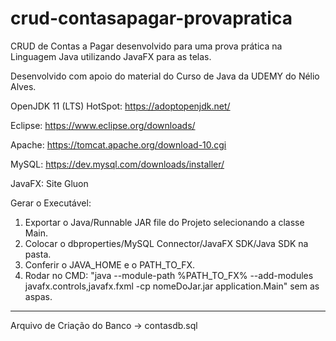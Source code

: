 # crud-contasapagar-provapratica
CRUD de Contas a Pagar desenvolvido para uma prova prática na Linguagem Java utilizando JavaFX para as telas.

Desenvolvido com apoio do material do Curso de Java da UDEMY do Nélio Alves.

OpenJDK 11 (LTS) HotSpot: https://adoptopenjdk.net/

Eclipse: https://www.eclipse.org/downloads/

Apache: https://tomcat.apache.org/download-10.cgi

MySQL: https://dev.mysql.com/downloads/installer/

JavaFX: Site Gluon

Gerar o Executável:

1) Exportar o  Java/Runnable JAR file do Projeto selecionando a classe Main.
2) Colocar o dbproperties/MySQL Connector/JavaFX SDK/Java SDK na pasta.
3) Conferir o JAVA_HOME e o PATH_TO_FX.
4) Rodar no CMD: "java --module-path %PATH_TO_FX% --add-modules javafx.controls,javafx.fxml -cp nomeDoJar.jar application.Main" sem as aspas.

------------------------------------------------------------------------------------------------------------------------------------------------
Arquivo de Criação do Banco -> contasdb.sql
